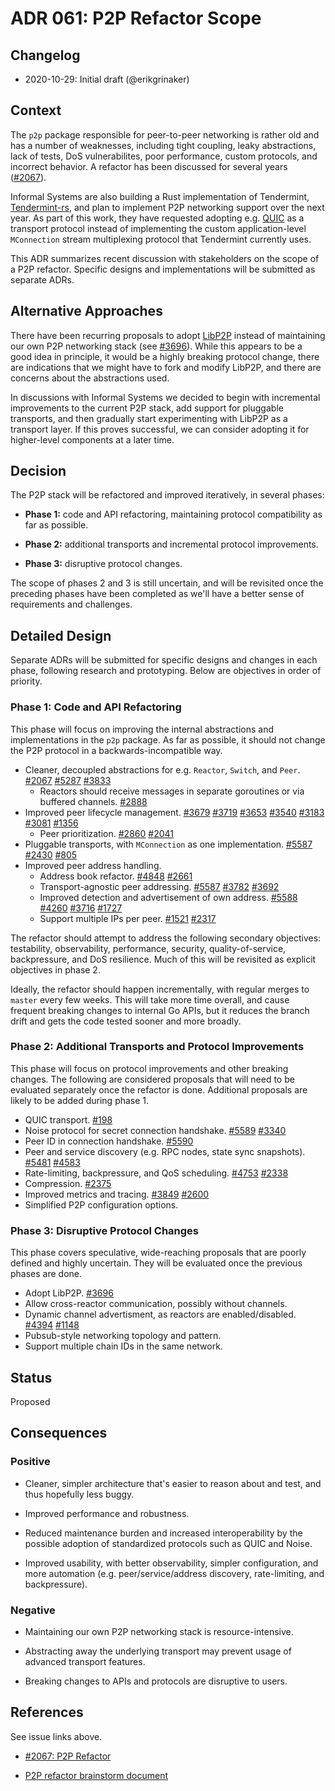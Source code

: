 # ADR 061: P2P Refactor Scope

## Changelog

- 2020-10-29: Initial draft (@erikgrinaker)

## Context

The `p2p` package responsible for peer-to-peer networking is rather old and has a number of weaknesses, including tight coupling, leaky abstractions, lack of tests, DoS vulnerabilites, poor performance, custom protocols, and incorrect behavior. A refactor has been discussed for several years ([#2067](https://github.com/tendermint/tendermint/issues/2067)).

Informal Systems are also building a Rust implementation of Tendermint, [Tendermint-rs](https://github.com/informalsystems/tendermint-rs), and plan to implement P2P networking support over the next year. As part of this work, they have requested adopting e.g. [QUIC](https://datatracker.ietf.org/doc/draft-ietf-quic-transport/) as a transport protocol instead of implementing the custom application-level `MConnection` stream multiplexing protocol that Tendermint currently uses.

This ADR summarizes recent discussion with stakeholders on the scope of a P2P refactor. Specific designs and implementations will be submitted as separate ADRs.

## Alternative Approaches

There have been recurring proposals to adopt [LibP2P](https://libp2p.io) instead of maintaining our own P2P networking stack (see [#3696](https://github.com/tendermint/tendermint/issues/3696)). While this appears to be a good idea in principle, it would be a highly breaking protocol change, there are indications that we might have to fork and modify LibP2P, and there are concerns about the abstractions used.

In discussions with Informal Systems we decided to begin with incremental improvements to the current P2P stack, add support for pluggable transports, and then gradually start experimenting with LibP2P as a transport layer. If this proves successful, we can consider adopting it for higher-level components at a later time.

## Decision

The P2P stack will be refactored and improved iteratively, in several phases:

* **Phase 1:** code and API refactoring, maintaining protocol compatibility as far as possible.

* **Phase 2:** additional transports and incremental protocol improvements.

* **Phase 3:** disruptive protocol changes.

The scope of phases 2 and 3 is still uncertain, and will be revisited once the preceding phases have been completed as we'll have a better sense of requirements and challenges.

## Detailed Design

Separate ADRs will be submitted for specific designs and changes in each phase, following research and prototyping. Below are objectives in order of priority.

### Phase 1: Code and API Refactoring

This phase will focus on improving the internal abstractions and implementations in the `p2p` package. As far as possible, it should not change the P2P protocol in a backwards-incompatible way.

* Cleaner, decoupled abstractions for e.g. `Reactor`, `Switch`, and `Peer`. [#2067](https://github.com/tendermint/tendermint/issues/2067) [#5287](https://github.com/tendermint/tendermint/issues/5287) [#3833](https://github.com/tendermint/tendermint/issues/3833)
    * Reactors should receive messages in separate goroutines or via buffered channels. [#2888](https://github.com/tendermint/tendermint/issues/2888)
* Improved peer lifecycle management. [#3679](https://github.com/tendermint/tendermint/issues/3679) [#3719](https://github.com/tendermint/tendermint/issues/3719) [#3653](https://github.com/tendermint/tendermint/issues/3653) [#3540](https://github.com/tendermint/tendermint/issues/3540) [#3183](https://github.com/tendermint/tendermint/issues/3183) [#3081](https://github.com/tendermint/tendermint/issues/3081) [#1356](https://github.com/tendermint/tendermint/issues/1356)
    * Peer prioritization. [#2860](https://github.com/tendermint/tendermint/issues/2860) [#2041](https://github.com/tendermint/tendermint/issues/2041)
* Pluggable transports, with `MConnection` as one implementation. [#5587](https://github.com/tendermint/tendermint/issues/5587) [#2430](https://github.com/tendermint/tendermint/issues/2430) [#805](https://github.com/tendermint/tendermint/issues/805)
* Improved peer address handling.
    * Address book refactor. [#4848](https://github.com/tendermint/tendermint/issues/4848) [#2661](https://github.com/tendermint/tendermint/issues/2661)
    * Transport-agnostic peer addressing. [#5587](https://github.com/tendermint/tendermint/issues/5587) [#3782](https://github.com/tendermint/tendermint/issues/3782) [#3692](https://github.com/tendermint/tendermint/issues/3692)
    * Improved detection and advertisement of own address. [#5588](https://github.com/tendermint/tendermint/issues/5588) [#4260](https://github.com/tendermint/tendermint/issues/4260) [#3716](https://github.com/tendermint/tendermint/issues/3716) [#1727](https://github.com/tendermint/tendermint/issues/1727)
    * Support multiple IPs per peer. [#1521](https://github.com/tendermint/tendermint/issues/1521) [#2317](https://github.com/tendermint/tendermint/issues/2317)

The refactor should attempt to address the following secondary objectives: testability, observability, performance, security, quality-of-service, backpressure, and DoS resilience. Much of this will be revisited as explicit objectives in phase 2.

Ideally, the refactor should happen incrementally, with regular merges to `master` every few weeks. This will take more time overall, and cause frequent breaking changes to internal Go APIs, but it reduces the branch drift and gets the code tested sooner and more broadly.

### Phase 2: Additional Transports and Protocol Improvements

This phase will focus on protocol improvements and other breaking changes. The following are considered proposals that will need to be evaluated separately once the refactor is done. Additional proposals are likely to be added during phase 1.

* QUIC transport. [#198](https://github.com/tendermint/spec/issues/198)
* Noise protocol for secret connection handshake. [#5589](https://github.com/tendermint/tendermint/issues/5589) [#3340](https://github.com/tendermint/tendermint/issues/3340)
* Peer ID in connection handshake. [#5590](https://github.com/tendermint/tendermint/issues/5590)
* Peer and service discovery (e.g. RPC nodes, state sync snapshots). [#5481](https://github.com/tendermint/tendermint/issues/5481) [#4583](https://github.com/tendermint/tendermint/issues/4583)
* Rate-limiting, backpressure, and QoS scheduling. [#4753](https://github.com/tendermint/tendermint/issues/4753) [#2338](https://github.com/tendermint/tendermint/issues/2338)
* Compression. [#2375](https://github.com/tendermint/tendermint/issues/2375)
* Improved metrics and tracing. [#3849](https://github.com/tendermint/tendermint/issues/3849) [#2600](https://github.com/tendermint/tendermint/issues/2600)
* Simplified P2P configuration options.

### Phase 3: Disruptive Protocol Changes

This phase covers speculative, wide-reaching proposals that are poorly defined and highly uncertain. They will be evaluated once the previous phases are done.

* Adopt LibP2P. [#3696](https://github.com/tendermint/tendermint/issues/3696)
* Allow cross-reactor communication, possibly without channels.
* Dynamic channel advertisment, as reactors are enabled/disabled. [#4394](https://github.com/tendermint/tendermint/issues/4394) [#1148](https://github.com/tendermint/tendermint/issues/1148)
* Pubsub-style networking topology and pattern.
* Support multiple chain IDs in the same network.

## Status

Proposed

## Consequences

### Positive

* Cleaner, simpler architecture that's easier to reason about and test, and thus hopefully less buggy.

* Improved performance and robustness.

* Reduced maintenance burden and increased interoperability by the possible adoption of standardized protocols such as QUIC and Noise.

* Improved usability, with better observability, simpler configuration, and more automation (e.g. peer/service/address discovery, rate-limiting, and backpressure).

### Negative

* Maintaining our own P2P networking stack is resource-intensive.

* Abstracting away the underlying transport may prevent usage of advanced transport features.

* Breaking changes to APIs and protocols are disruptive to users.

## References

See issue links above.

- [#2067: P2P Refactor](https://github.com/tendermint/tendermint/issues/2067)

- [P2P refactor brainstorm document](https://docs.google.com/document/d/1FUTADZyLnwA9z7ndayuhAdAFRKujhh_y73D0ZFdKiOQ/edit?pli=1#)
